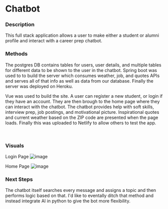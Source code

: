 # Chatbot


### Description
This full stack application allows a user to make either a student or alumni profile and interact with a career prep chatbot.


### Methods
The postgres DB contains tables for users, user details, and multiple tables for different data to be shown to the user in the chatbot. Spring boot was used to to build the server which consumes weather, job, and quotes APIs and serves all of that info as well as data from our database. Finally the server was deployed on Heroku. 
<br />


Vue was used to build the site. A user can register a new student, or login if they have an account. They are then brough to the home page where they can interact with the chatbot. The chatbot provides help with soft skills, interview prep, job postings, and motivational picture. Inspirational quotes and current weather based on the ZIP code are presented when the page loads. Finally this was uploaded to Netlify to allow others to test the app.

<br />

### Visuals
Login Page
![image](https://user-images.githubusercontent.com/65408615/120838460-d60c4900-c535-11eb-9c88-0ef04042f15b.png)

Home Page
![image](https://user-images.githubusercontent.com/65408615/120839154-97c35980-c536-11eb-89ee-10c783f0b22e.png)




### Next Steps 

The chatbot itself searches every message and assigns a topic and then performs logic based on that. I'd like to eventally ditch that method and instead integrate AI in python to give the bot more flexibility. 
